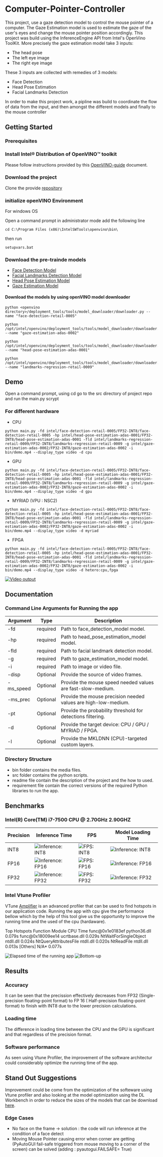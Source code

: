 # Computer-Pointer-Controller

This project, use a gaze detection model to control the mouse pointer of a computer. The Gaze Estimation model is used to estimate the gaze of the user's eyes and change the mouse pointer position accordingly. This project was build using the InferenceEngine API from Intel's OpenVino ToolKit. 
More precisely the gaze estimation model take 3 inputs: 							
* The head pose
* The left eye image
* The right eye image					

These 3 inputs are collected with remedies of 3 models: 							
* Face Detection
* Head Pose Estimation
* Facial Landmarks Detection

In order to make this project work, a pipline was build to coordinate the flow of data from the input, and then amongst the different models and finally to the mouse controller

## Getting Started

### Prerequisites

### Install Intel® Distribution of OpenVINO™ toolkit

Please follow instructions provided by this [OpenVINO-guide](https://docs.openvinotoolkit.org/latest/) document.

### Download the project 

Clone the  provide [repository](https://github.com/gelhteag/Computer-Pointer-Controller)



### initialize openVINO Environment

For windows OS 

Open a command prompt in administrator mode add the following  line

```
cd C:\Program Files (x86)\IntelSWTools\openvino\bin\
```
then run 
```
setupvars.bat
```
### Download the pre-trainde models

 * [Face Detection Model](https://docs.openvinotoolkit.org/2020.2/_models_intel_face_detection_retail_0005_description_face_detection_retail_0005.html)
 * [Facial Landmarks Detection Model](https://docs.openvinotoolkit.org/latest/omz_models_intel_landmarks_regression_retail_0009_description_landmarks_regression_retail_0009.html)
 * [Head Pose Estimation Model](https://docs.openvinotoolkit.org/latest/omz_models_intel_head_pose_estimation_adas_0001_description_head_pose_estimation_adas_0001.html)
 * [Gaze Estimation Model](https://docs.openvinotoolkit.org/latest/omz_models_intel_gaze_estimation_adas_0002_description_gaze_estimation_adas_0002.html)

 #### Download the models by using openVINO model downloader
 ```
python <openvino directory>/deployment_tools/tools/model_downloader/downloader.py --name "face-detection-retail-0005"
```

```
python /opt/intel/openvino/deployment_tools/tools/model_downloader/downloader.py --name "gaze-estimation-adas-0002"
```
```
python /opt/intel/openvino/deployment_tools/tools/model_downloader/downloader.py --name "head-pose-estimation-adas-0001"
```
```
python /opt/intel/openvino/deployment_tools/tools/model_downloader/downloader.py --name "landmarks-regression-retail-0009"
```

## Demo

Open a command prompt, using cd go to the src directory of project repo and run the main.py scrypt

### For different hardware

* CPU
```
python main.py -fd intel/face-detection-retail-0005/FP32-INT8/face-detection-retail-0005 -hp intel/head-pose-estimation-adas-0001/FP32-INT8/head-pose-estimation-adas-0001 -fld intel/landmarks-regression-retail-0009/FP32-INT8/landmarks-regression-retail-0009 -g intel/gaze-estimation-adas-0002/FP32-INT8/gaze-estimation-adas-0002 -i bin/demo.mp4 --display_type video -d cpu
```
* GPU
```
python main.py -fd intel/face-detection-retail-0005/FP32-INT8/face-detection-retail-0005 -hp intel/head-pose-estimation-adas-0001/FP32-INT8/head-pose-estimation-adas-0001 -fld intel/landmarks-regression-retail-0009/FP32-INT8/landmarks-regression-retail-0009 -g intel/gaze-estimation-adas-0002/FP32-INT8/gaze-estimation-adas-0002 -i bin/demo.mp4 --display_type video -d gpu
```
* MYRIAD (VPU : NSC2)
```
python main.py -fd intel/face-detection-retail-0005/FP32-INT8/face-detection-retail-0005 -hp intel/head-pose-estimation-adas-0001/FP32-INT8/head-pose-estimation-adas-0001 -fld intel/landmarks-regression-retail-0009/FP32-INT8/landmarks-regression-retail-0009 -g intel/gaze-estimation-adas-0002/FP32-INT8/gaze-estimation-adas-0002 -i bin/demo.mp4 --display_type video -d myriad
```

* FPGA
```
python main.py -fd intel/face-detection-retail-0005/FP32-INT8/face-detection-retail-0005 -hp intel/head-pose-estimation-adas-0001/FP32-INT8/head-pose-estimation-adas-0001 -fld intel/landmarks-regression-retail-0009/FP32-INT8/landmarks-regression-retail-0009 -g intel/gaze-estimation-adas-0002/FP32-INT8/gaze-estimation-adas-0002 -i bin/demo.mp4 --display_type video -d hetero:cpu,fpga
```
[![Video output](http://img.youtube.com/vi/q6CYru56RLc/0.jpg)](https://youtu.be/q6CYru56RLc)



## Documentation
### Command Line Arguments for Running the app

Argument|Type|Description
| ------------- | ------------- | -------------
-fd | required | Path to face_detection_model model.
-hp | required | Path to head_pose_estimation_model model.
-fld| required | Path to facial landmark detection model.
-g| required | Path to gaze_estimation_model model.
-i| required | Path to image or video file.
-disp| Optional | Provide the source of video frames.
-ms_speed  | Optional | Provide the mouse speed needed values are fast-slow-medium.
-ms_prec | Optional | Provide the mouse precision needed values are high-low-medium.
-pt | Optional | Provide the probability threshold for detections filtering.
-d | Optional | Provide the target device: CPU / GPU / MYRIAD / FPGA.
-l | Optional | Provide the MKLDNN (CPU)-targeted custom layers.

### Directory Structure

- bin folder contains the media files.
- src folder contains the python scripts.
- readme file contain the description of the project and the how to used.
- requirement file contain the correct versions of the required Python libraries to run the app. 

## Benchmarks

### Intel(R) Core(TM) i7-7500 CPU @ 2.70GHz 2.90GHZ

Precision| Inference Time | FPS | Model Loading Time
| ------------- | ------------- | ------------- | -------------
INT8 |![Inference: INT8](./bin/inference_time_INT8.png) | ![FPS: INT8](./bin/frame_per_sec_INT8.png) | ![Inference: INT8](./bin/loading_time_INT8.png)
FP16 |![Inference: FP16](./bin/inference_time_FP16.png) | ![FPS: FP16](./bin/frame_per_sec_FP16.png) | ![Inference: FP16](./bin/loading_time_FP16.png )
FP32 |![Inference: FP32](./bin/inference_time_FP32.png) | ![FPS: FP32](./bin/frame_per_sec_FP32.png) | ![Inference: FP32](./bin/loading_time_FP32.png)

### Intel Vtune Profiler

VTune [Amplifier](https://software.intel.com/content/www/us/en/develop/tools/vtune-profiler.html) is an advanced profiler that can be used to find hotspots in our application code.
Running the app with cpu give the performance bellow which by the help of this tool give us the opportunity to improve the running time and the used of the cpu (hardaware).

Top Hotspots
    Function	Module	CPU Time
    func@0x1e0183ef	python36.dll	0.079s
    func@0x18009ee14	ucrtbase.dll	0.029s
    NtWaitForSingleObject	ntdll.dll	0.024s
    NtQueryAttributesFile	ntdll.dll	0.020s
    NtReadFile	ntdll.dll	0.013s
    [Others]	N/A*	0.077s
    
![Elapsed time of the running app](./bin/vtune_elapsed_time.PNG)
![Bottom-up](./bin/vtune.PNG)




## Results
### Accuracy 

It can be seen that the precission effectively decreases from FP32 (Single-precision floating-point format) to FP 16 (
Half-precision floating-point format) to finish with INT8 due to the lower precision calculations.

### Loading time

The difference in loading time between the CPU and the GPU is significant and that regardless of the precision format.

### Software performance

As seen using Vtune Profiler, the improvement of the software architectur could considerably optimize the running time of the app.

## Stand Out Suggestions
Improvement could be come from the optimization of the softeware using Vtune profiler and also looking at the model optimization using the DL Workbench in order to reduce the sizes of the models that can be download [here](https://docs.openvinotoolkit.org/latest/workbench_docs_Workbench_DG_Install_Workbench.html).



### Edge Cases
* No face on the frame -> solution : the code will run inference at the condition of a face detect 
* Moving Mouse Pointer causing error when corner are getting (PyAutoGUI fail-safe triggered from mouse moving to a corner of the screen) can be solved (adding : pyautogui.FAILSAFE= True)
